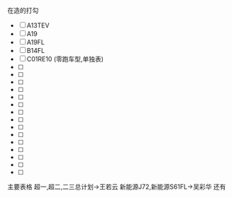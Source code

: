 在造的打勾


- [ ] A13TEV
- [ ] A19
- [ ] A19FL
- [ ] B14FL
- [ ] C01RE10   (零跑车型,单独表)
- [ ] 
- [ ] 
- [ ] 
- [ ] 
- [ ] 
- [ ] 
- [ ] 
- [ ] 
- [ ] 
- [ ] 
- [ ] 
- [ ] 
- [ ] 
- [ ] 
- [ ] 

主要表格
超一,超二,二三总计划->王若云
新能源J72,新能源S61FL->吴彩华   还有


















